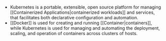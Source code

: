 - Kubernetes is a portable, extensible, open source platform for managing [[Containerized Applications|containerized workloads]] and services, that facilitates both declarative configuration and automation.
- [[Docker]] is used for creating and running [[Container|containers]], while Kubernetes is used for managing and automating the deployment, scaling, and operation of containers across clusters of hosts.